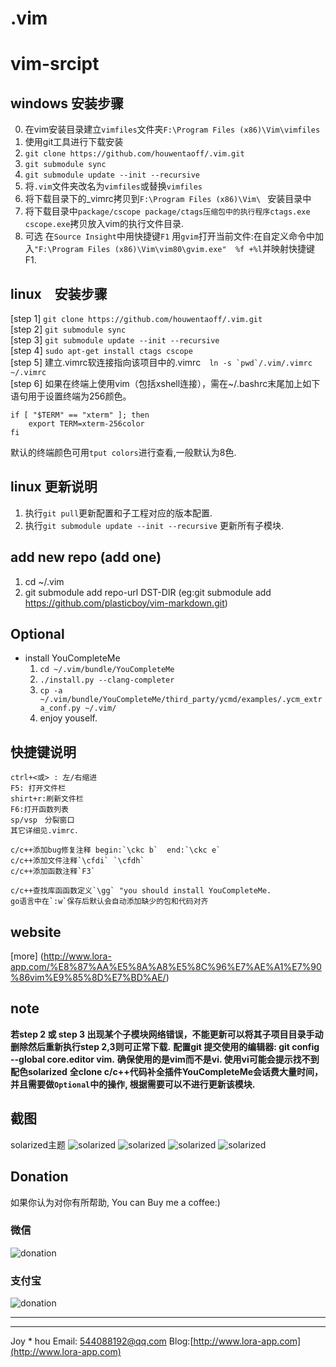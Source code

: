 # .vim
# vim-srcipt

## windows 安装步骤
0. 在vim安装目录建立`vimfiles`文件夹`F:\Program Files (x86)\Vim\vimfiles`  
1. 使用git工具进行下载安装  
2. `git clone https://github.com/houwentaoff/.vim.git`  
3. `git submodule sync`  
4. `git submodule update --init --recursive`  
5. 将`.vim`文件夹改名为`vimfiles`或替换`vimfiles`  
6. 将下载目录下的_vimrc拷贝到`F:\Program Files (x86)\Vim\ ` 安装目录中  
7. 将下载目录中`package/cscope package/ctags压缩包中的执行程序ctags.exe cscope.exe`拷贝放入vim的执行文件目录.
8. 可选 在`Source Insight`中用快捷键`F1` 用`gvim`打开当前文件:在自定义命令中加入`"F:\Program Files (x86)\Vim\vim80\gvim.exe"  %f +%l`并映射快捷键F1.

## linux　安装步骤
[step 1] `git clone https://github.com/houwentaoff/.vim.git`  
[step 2] `git submodule sync`  
[step 3] `git submodule update --init --recursive`  
[step 4] `sudo apt-get install ctags cscope`  
[step 5] 建立.vimrc软连接指向该项目中的.vimrc　``ln -s `pwd`/.vim/.vimrc ~/.vimrc``      
[step 6] 如果在终端上使用vim（包括xshell连接），需在~/.bashrc末尾加上如下语句用于设置终端为256颜色。
``` shell
if [ "$TERM" == "xterm" ]; then
    export TERM=xterm-256color
fi
```
默认的终端颜色可用`tput colors`进行查看,一般默认为8色.

## linux 更新说明
1. 执行`git pull`更新配置和子工程对应的版本配置.
2. 执行`git submodule update --init --recursive` 更新所有子模块.

## add new repo (add one)
1. cd ~/.vim 
2. git submodule add repo-url  DST-DIR (eg:git submodule add https://github.com/plasticboy/vim-markdown.git)  

## Optional
* install YouCompleteMe
    1. `cd ~/.vim/bundle/YouCompleteMe`
    2. `./install.py --clang-completer`
    3. `cp -a ~/.vim/bundle/YouCompleteMe/third_party/ycmd/examples/.ycm_extra_conf.py ~/.vim/`
    4. enjoy youself.

## 快捷键说明
```
ctrl+<或> : 左/右缩进 
F5: 打开文件栏
shirt+r:刷新文件栏
F6:打开函数列表
sp/vsp　分裂窗口
其它详细见.vimrc．

c/c++添加bug修复注释 begin:`\ckc b`  end:`\ckc e`
c/c++添加文件注释`\cfdi` `\cfdh`
c/c++添加函数注释`F3`

c/c++查找库函函数定义`\gg` "you should install YouCompleteMe.
go语言中在`:w`保存后默认会自动添加缺少的包和代码对齐

```
## website
[more] (http://www.lora-app.com/%E8%87%AA%E5%8A%A8%E5%8C%96%E7%AE%A1%E7%90%86vim%E9%85%8D%E7%BD%AE/)

## note
**若step 2 或 step 3 出现某个子模块网络错误，不能更新可以将其子项目目录手动删除然后重新执行step 2,3则可正常下载.**
**配置git 提交使用的编辑器: git config --global core.editor vim.**
**确保使用的是vim而不是vi. 使用vi可能会提示找不到配色solarized**
**全clone c/c++代码补全插件YouCompleteMe会话费大量时间，并且需要做`Optional`中的操作, 根据需要可以不进行更新该模块.**

## 截图
solarized主题
![solarized](https://github.com/houwentaoff/images/blob/master/vim4.png)
![solarized](https://github.com/houwentaoff/images/blob/master/vim1.png)
![solarized](https://github.com/houwentaoff/images/blob/master/vim2.png)
![solarized](https://github.com/houwentaoff/images/blob/master/vim3.png)

## Donation
如果你认为对你有所帮助, You can Buy me a coffee:)
### 微信
![donation](https://github.com/houwentaoff/images/blob/master/wxpay_qrcode.png)
### 支付宝
![donation](https://github.com/houwentaoff/images/blob/master/alipay.jpg)

-----------------
-----------------
Joy * hou
Email: 544088192@qq.com
Blog:[http://www.lora-app.com](http://www.lora-app.com)
